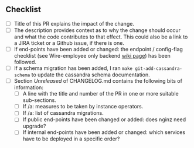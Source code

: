 ## Checklist

 - [ ] Title of this PR explains the impact of the change.
 - [ ] The description provides context as to why the change should occur and what the code contributes to that effect. This could also be a link to a JIRA ticket or a Github issue, if there is one.
 - [ ] If end-points have been added or changed: the endpoint / config-flag checklist (see Wire-employee only backend [wiki page](https://github.com/zinfra/backend-wiki/wiki/Checklists)) has been followed.
 - [ ] If a schema migration has been added, I ran `make git-add-cassandra-schema` to update the cassandra schema documentation.
 - [ ] Section *Unreleased* of CHANGELOG.md contains the following bits of information:
   - [ ] A line with the title and number of the PR in one or more suitable sub-sections.
   - [ ] If /a: measures to be taken by instance operators.
   - [ ] If /a: list of cassandra migrations.
   - [ ] If public end-points have been changed or added: does nginz need upgrade?
   - [ ] If internal end-points have been added or changed: which services have to be deployed in a specific order?
